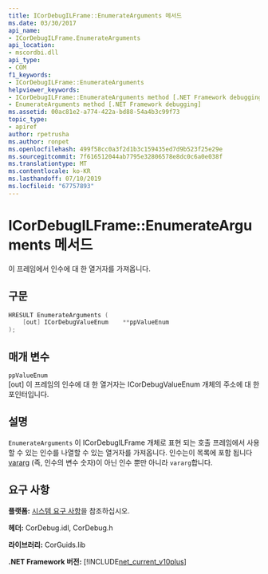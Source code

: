 ```yaml
---
title: ICorDebugILFrame::EnumerateArguments 메서드
ms.date: 03/30/2017
api_name:
- ICorDebugILFrame.EnumerateArguments
api_location:
- mscordbi.dll
api_type:
- COM
f1_keywords:
- ICorDebugILFrame::EnumerateArguments
helpviewer_keywords:
- ICorDebugILFrame::EnumerateArguments method [.NET Framework debugging]
- EnumerateArguments method [.NET Framework debugging]
ms.assetid: 00ac81e2-a774-422a-bd88-54a4b3c99f73
topic_type:
- apiref
author: rpetrusha
ms.author: ronpet
ms.openlocfilehash: 499f58cc0a3f2d1b3c159435ed7d9b523f25e29e
ms.sourcegitcommit: 7f616512044ab7795e32806578e8dc0c6a0e038f
ms.translationtype: MT
ms.contentlocale: ko-KR
ms.lasthandoff: 07/10/2019
ms.locfileid: "67757893"
---
```

# <a name="icordebugilframeenumeratearguments-method"></a>ICorDebugILFrame::EnumerateArguments 메서드
이 프레임에서 인수에 대 한 열거자를 가져옵니다.  
  
## <a name="syntax"></a>구문  
  
```cpp  
HRESULT EnumerateArguments (  
    [out] ICorDebugValueEnum    **ppValueEnum  
);  
```  
  
## <a name="parameters"></a>매개 변수  
 `ppValueEnum`  
 [out] 이 프레임의 인수에 대 한 열거자는 ICorDebugValueEnum 개체의 주소에 대 한 포인터입니다.  
  
## <a name="remarks"></a>설명  
 `EnumerateArguments` 이 ICorDebugILFrame 개체로 표현 되는 호출 프레임에서 사용할 수 있는 인수를 나열할 수 있는 열거자를 가져옵니다. 인수는이 목록에 포함 됩니다 [vararg](/cpp/windows/vararg) (즉, 인수의 변수 숫자)이 아닌 인수 뿐만 아니라 `vararg`합니다.  
  
## <a name="requirements"></a>요구 사항  
 **플랫폼:** [시스템 요구 사항](../../../../docs/framework/get-started/system-requirements.md)을 참조하십시오.  
  
 **헤더:** CorDebug.idl, CorDebug.h  
  
 **라이브러리:** CorGuids.lib  
  
 **.NET Framework 버전:** [!INCLUDE[net_current_v10plus](../../../../includes/net-current-v10plus-md.md)]
